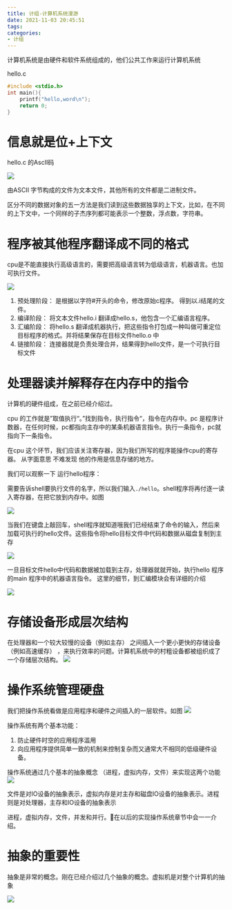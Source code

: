 ```yaml
---
title: 计组-计算机系统漫游
date: 2021-11-03 20:45:51
tags:
categories:
- 计组
---
```

计算机系统是由硬件和软件系统组成的，他们公共工作来运行计算机系统

hello.c
```c
#include <stdio.h>
int main(){
    printf("hello,word\n");
    return 0;
}
```
# 信息就是位+上下文

hello.c 的AscII码

![](https://isam2016hexo.oss-cn-hangzhou.aliyuncs.com/img/20211105231324.jpg)

由ASCII 字节构成的文件为文本文件，其他所有的文件都是二进制文件。

区分不同的数据对象的五一方法是我们读到这些数据独享的上下文，比如，在不同的上下文中，一个同样的子杰序列都可能表示一个整数，浮点数，字符串。
 
# 程序被其他程序翻译成不同的格式

cpu是不能直接执行高级语言的，需要把高级语言转为低级语言，机器语言。也加可执行文件。

![](https://isam2016hexo.oss-cn-hangzhou.aliyuncs.com/img/20211105215816.jpg)

1. 预处理阶段： 是根据以字符#开头的命令，修改原始c程序。 得到以.i结尾的文件。
2. 编译阶段： 将文本文件hello.i 翻译成hello.s，他包含一个汇编语言程序。
3. 汇编阶段： 将hello.s 翻译成机器执行，把这些指令打包成一种叫做可重定位目标程序的格式。并将结果保存在目标文件hello.o 中
4. 链接阶段： 连接器就是负责处理合并，结果得到hello文件，是一个可执行目标文件

# 处理器读并解释存在内存中的指令

计算机的硬件组成，在之前已经介绍过。

cpu 的工作就是”取值执行“。”找到指令，执行指令“，指令在内存中。pc 是程序计数器，在任何时候，pc都指向主存中的某条机器语言指令。执行一条指令，pc就指向下一条指令。

在cpu 这个环节，我们应该关注寄存器，因为我们所写的程序能操作cpu的寄存器。 从字面意思 不难发现 他的作用是信息存储的地方。

我们可以观察一下 运行hello程序：

需要告诉shell要执行文件的名字，所以我们输入`./hello`。shell程序将再付逐一读入寄存器，在把它放到内存中。如图

![](https://isam2016hexo.oss-cn-hangzhou.aliyuncs.com/img/20211105223057.jpg)

当我们在键盘上敲回车，shell程序就知道哦我们已经结束了命令的输入，然后来加载可执行的hello文件。这些指令将hello目标文件中代码和数据从磁盘复制到主存

![](https://isam2016hexo.oss-cn-hangzhou.aliyuncs.com/img/20211105223422.jpg)

一旦目标文件hello中代码和数据被加载到主存，处理器就就开始，执行hello 程序的main 程序中的机器语言指令。 这里的细节，到汇编模块会有详细的介绍

![](https://isam2016hexo.oss-cn-hangzhou.aliyuncs.com/img/20211105223753.jpg)

# 存储设备形成层次结构
 
 在处理器和一个较大较慢的设备（例如主存） 之间插入一个更小更快的存储设备（例如高速缓存） ，来执行效率的问题。计算机系统中的村粗设备都被组织成了一个存储层次结构。
 ![](https://isam2016hexo.oss-cn-hangzhou.aliyuncs.com/img/20211105224513.jpg)
 
 # 操作系统管理硬盘
 
 我们把操作系统看做是应用程序和硬件之间插入的一层软件。如图
 ![](https://isam2016hexo.oss-cn-hangzhou.aliyuncs.com/img/20211105224845.jpg)

操作系统有两个基本功能：
1. 防止硬件时空的应用程序滥用
2. 向应用程序提供简单一致的机制来控制复杂而又通常大不相同的低级硬件设备。

操作系统通过几个基本的抽象概念 （进程，虚拟内存，文件）来实现这两个功能
![](https://isam2016hexo.oss-cn-hangzhou.aliyuncs.com/img/20211105225344.jpg)

文件是对IO设备的抽象表示，虚拟内存是对主存和磁盘IO设备的抽象表示。进程则是对处理器，主存和IO设备的抽象表示
<!-- TODO:进程，并发 -->
进程，虚拟内存，文件，并发和并行。在以后的实现操作系统章节中会一一介绍。

# 抽象的重要性

抽象是非常的概念。刚在已经介绍过几个抽象的概念。虚拟机是对整个计算机的抽象

![](https://isam2016hexo.oss-cn-hangzhou.aliyuncs.com/img/20211105231022.jpg)